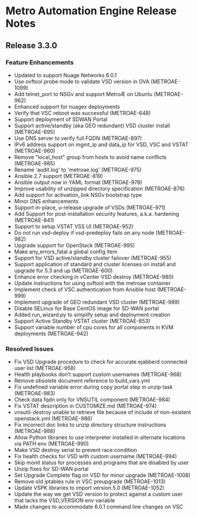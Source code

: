# Metro Automation Engine Release Notes
## Release 3.3.0
### Feature Enhancements
* Updated to support Nuage Networks 6.0.1
* Use ovftool probe mode to validate VSD version in OVA (METROAE-1099)
* Add telnet_port to NSGv and support MetroÆ on Ubuntu (METROAE-962)
* Enhanced support for nuagex deployments
* Verify that VSC reboot was successful (METROAE-648)
* Support deployment of SDWAN Portal
* Support active/standby (aka GEO redundant) VSD cluster install (METROAE-695)
* Use DNS server to verify full FQDN (METROAE-897)
* IPv6 address support on mgmt_ip and data_ip for VSD, VSC and VSTAT (METROAE-960)
* Remove "local_host" group from hosts to avoid name conflicts (METROAE-985)
* Rename 'audit.log' to 'metroae.log' (METROAE-975)
* Ansible 2.7 support (METROAE-819)
* Ansible output now in YAML format (METROAE-978)
* Improve usability of unzipped directory specification (METROAE-876)
* Add support for activation_link NSGv bootstrap type
* Minor DNS enhancements
* Support in-place, u-release upgrade of VSDs (METROAE-971)
* Add Support for post-installation security features, a.k.a. hardening (METROAE-841)
* Support to setup VSTAT VSS UI (METROAE-952)
* Do not run vsd-deploy if vsd-predeploy fails on any node (METROAE-982)
* Upgrade support for OpenStack (METROAE-995)
* Make any_errors_fatal a global config item
* Support for VSD active/standby cluster failover (METROAE-955)
* Support application of standard and cluster licenses on install and upgrade for 5.3 and up (METROAE-600)
* Enhance error checking in vCenter VSD destroy (METROAE-980)
* Update instructions for using ovftool with the metroae container
* Implement check of VSC authentication from Ansible host (METROAE-999)
* Implement upgrade of GEO redundant VSD cluster (METROAE-989)
* Disable SELinux for Base CentOS image for SD-WAN portal
* Added run_wizard.py to simplify setup and deployment creation
* Support Active Standby VSTAT cluster (METROAE-853)
* Support variable number of cpu cores for all components in KVM deployments (METROAE-942)

### Resolved Issues
* Fix VSD Upgrade procedure to check for accurate ejabberd connected user list (METROAE-958)
* Health playbooks don't support custom usernames (METROAE-968)
* Remove obsolete document reference to build_vars.yml
* Fix undefined variable error during copy portal step in unzip task (METROAE-983)
* Check data fqdn only for VNSUTIL component (METROAE-984)
* Fix VSTAT description in CUSTOMIZE.md (METROAE-974)
* vnsutil-destroy unable to retrieve file because of include of non-existent openstack.yml (METROAE-986)
* Fix incorrect doc links to unzip directory structure instructions (METROAE-988)
* Allow Python libraries to use interpreter installed in alternate locations via PATH env (METROAE-990)
* Make VSD destroy serial to prevent race condition
* Fix health checks for VSD with custom username (METROAE-994)
* Skip monit status for processes and programs that are disabled by user
* Unzip fixes for SD-WAN portal
* Set Upgrade Complete flag on VSD for minor upgrade (METROAE-1008)
* Remove old iptables rule in VSC preupgrade (METROAE-1013)
* Update VSPK libraries to import version 5.0 (METROAE-1052)
* Update the way we get VSD version to protect against a custom user that lacks the VSD_VERSION env variable
* Made changes to accommodate 6.0.1 command line changes on VSC
